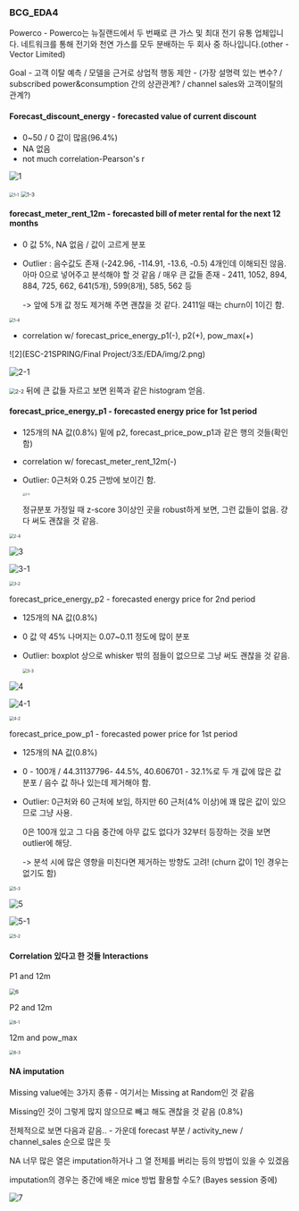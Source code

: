 ### BCG_EDA4

Powerco - Powerco는 뉴질랜드에서 두 번째로 큰 가스 및 최대 전기 유통 업체입니다. 네트워크를 통해 전기와 천연 가스를 모두 분배하는 두 회사 중 하나입니다.(other - Vector Limited)

Goal - 고객 이탈 예측 / 모델을 근거로 상업적 행동 제안 - (가장 설명력 있는 변수? / subscribed power&consumption 간의 상관관계? / channel sales와 고객이탈의 관계?)

#### Forecast_discount_energy - forecasted value of current discount 

- 0~50 / 0 값이 많음(96.4%)
- NA 없음
- not much correlation-Pearson's r

![1](/img/1.png)

<img src="/Users/kwanseok/ESC-21SPRING/파이널과제/img/1-1.png" alt="1-1" style="zoom: 50%;" />

<img src="/Users/kwanseok/ESC-21SPRING/파이널과제/img/1-3.png" alt="1-3" style="zoom: 67%;" />



#### forecast_meter_rent_12m - forecasted bill of meter rental for the next 12 months

- 0 값 5%, NA 없음 / 값이 고르게 분포

- Outlier : 음수값도 존재 (-242.96, -114.91, -13.6, -0.5) 4개인데 이해되진 않음. 아마 0으로 넣어주고 분석해야 할 것 같음 / 매우 큰 값들 존재 - 2411, 1052, 894, 884, 725, 662, 641(5개), 599(8개), 585, 562  등

  -> 앞에 5개 값 정도 제거해 주면 괜찮을 것 같다. 2411일 때는 churn이 1이긴 함.

<img src="/Users/kwanseok/ESC-21SPRING/파이널과제/img/1-4.png" alt="1-4" style="zoom:50%;" />

- correlation w/ forecast_price_energy_p1(-), p2(+), pow_max(+)

![2](ESC-21SPRING/Final Project/3조/EDA/img/2.png)

![2-1](/Users/kwanseok/ESC-21SPRING/파이널과제/img/2-1.png)

<img src="/Users/kwanseok/ESC-21SPRING/파이널과제/img/2-2.png" alt="2-2" style="zoom: 67%;" /> 뒤에 큰 값들 자르고 보면 왼쪽과 같은 histogram 얻음.

#### forecast_price_energy_p1 - forecasted energy price for 1st period

- 125개의 NA 값(0.8%) 밑에 p2, forecast_price_pow_p1과 같은 행의 것들(확인함)

- correlation w/ forecast_meter_rent_12m(-)

- Outlier: 0근처와 0.25 근방에 보이긴 함.

  <img src="/Users/kwanseok/ESC-21SPRING/파이널과제/img/2-5.png" alt="2-5" style="zoom:33%;" /> 

  정규분포 가정일 때 z-score 3이상인 곳을 robust하게 보면, 그런 값들이 없음. 걍 다 써도 괜찮을 것 같음.

<img src="/Users/kwanseok/ESC-21SPRING/파이널과제/img/2-4.png" alt="2-4" style="zoom:50%;" />

![3](/Users/kwanseok/ESC-21SPRING/파이널과제/img/3.png)

![3-1](/Users/kwanseok/ESC-21SPRING/파이널과제/img/3-1.png)

<img src="/Users/kwanseok/ESC-21SPRING/파이널과제/img/3-2.png" alt="3-2" style="zoom:50%;" />



forecast_price_energy_p2 - forecasted energy price for 2nd period

- 125개의 NA 값(0.8%)

- 0 값 약 45% 나머지는 0.07~0.11 정도에 많이 분포

- Outlier: boxplot 상으로 whisker 밖의 점들이 없으므로 그냥 써도 괜찮을 것 같음.

  <img src="/Users/kwanseok/ESC-21SPRING/파이널과제/img/3-3.png" alt="3-3" style="zoom:50%;" />

![4](/Users/kwanseok/ESC-21SPRING/파이널과제/img/4.png)

![4-1](/Users/kwanseok/ESC-21SPRING/파이널과제/img/4-1.png)

<img src="/Users/kwanseok/ESC-21SPRING/파이널과제/img/4-2.png" alt="4-2" style="zoom:50%;" />

forecast_price_pow_p1 - forecasted power price for 1st period

- 125개의 NA 값(0.8%)

- 0 - 100개 / 44.31137796- 44.5%, 40.606701 - 32.1%로 두 개 값에 많은 값 분포 / 음수 값 하나 있는데 제거해야 함.

- Outlier: 0근처와 60 근처에 보임, 하지만 60 근처(4% 이상)에 꽤 많은 값이 있으므로 그냥 사용.

  0은 100개 있고 그 다음 중간에 아무 값도 없다가 32부터 등장하는 것을 보면 outlier에 해당.

  -> 분석 시에 많은 영향을 미친다면 제거하는 방향도 고려! (churn 값이 1인 경우는 없기도 함)

<img src="/Users/kwanseok/ESC-21SPRING/파이널과제/img/5-3.png" alt="5-3" style="zoom:50%;" />

![5](/Users/kwanseok/ESC-21SPRING/파이널과제/img/5.png)

![5-1](/Users/kwanseok/ESC-21SPRING/파이널과제/img/5-1.png)

<img src="/Users/kwanseok/ESC-21SPRING/파이널과제/img/5-2.png" alt="5-2" style="zoom:50%;" />

#### Correlation 있다고 한 것들 Interactions

P1 and 12m

<img src="/Users/kwanseok/ESC-21SPRING/파이널과제/img/6.png" alt="6" style="zoom:67%;" />



P2 and 12m

<img src="/Users/kwanseok/ESC-21SPRING/파이널과제/img/6-1.png" alt="6-1" style="zoom:50%;" />

12m and pow_max

<img src="/Users/kwanseok/ESC-21SPRING/파이널과제/img/6-3.png" alt="6-3" style="zoom:50%;" />

#### NA imputation

Missing value에는 3가지 종류 - 여기서는 Missing at Random인 것 같음

Missing인 것이 그렇게 많지 않으므로 빼고 해도 괜찮을 것 같음 (0.8%)

전체적으로 보면 다음과 같음.. - 가운데 forecast 부분 / activity_new / channel_sales 순으로 많은 듯

NA 너무 많은 열은 imputation하거나 그 열 전체를 버리는 등의 방법이 있을 수 있겠음

imputation의 경우는 중간에 배운 mice 방법 활용할 수도? (Bayes session 중에)

![7](/Users/kwanseok/ESC-21SPRING/파이널과제/img/7.png)




